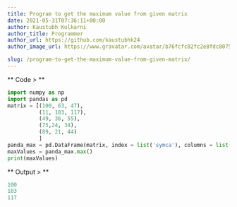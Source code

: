 ```yaml
---
title: Program to get the maximum value from given matrix
date: 2021-05-31T07:36:11+00:00
author: Kaustubh Kulkarni
author_title: Programmer
author_url: https://github.com/kaustubhk24
author_image_url: https://www.gravatar.com/avatar/b76fcfc82fc2e8fdc8075636f1735f61?s=200

slug: /program-to-get-the-maximum-value-from-given-matrix/
---
```

** Code > **

```python title="file.py"
import numpy as np
import pandas as pd
matrix = [(100, 63, 47),
          (11, 103, 117),
          (49, 36, 55),
          (75,24, 34),
          (89, 21, 44)
          ]
panda_max = pd.DataFrame(matrix, index = list('symca'), columns = list('psk'))
maxValues = panda_max.max()
print(maxValues)
```

** Output > **

```python title="Output"
100
103
117
```